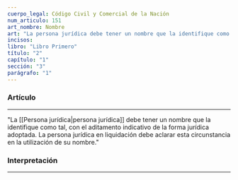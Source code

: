 ```yaml
---
cuerpo_legal: Código Civil y Comercial de la Nación
num_articulo: 151
art_nombre: Nombre
art: "La persona jurídica debe tener un nombre que la identifique como tal, con el aditamento indicativo de la forma jurídica adoptada. La persona jurídica en liquidación debe aclarar esta circunstancia en la utilización de su nombre."
incisos: 
libro: "Libro Primero"
título: "2"
capítulo: "1"
sección: "3"
parágrafo: "1"
---
```

### Artículo
---
"La [[Persona jurídica|persona jurídica]] debe tener un nombre que la identifique como tal, con el aditamento indicativo de la forma jurídica adoptada. La persona jurídica en liquidación debe aclarar esta circunstancia en la utilización de su nombre."


### Interpretación
---
